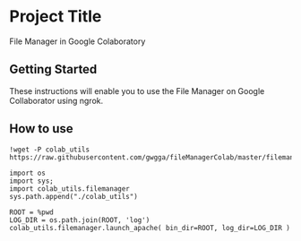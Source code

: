 # Project Title

File Manager in Google Colaboratory

## Getting Started

These instructions will enable you to use the File Manager on Google Collaborator using ngrok.

## How to use

```
!wget -P colab_utils https://raw.githubusercontent.com/gwgga/fileManagerColab/master/filemanager.py

import os
import sys;
import colab_utils.filemanager
sys.path.append("./colab_utils")

ROOT = %pwd
LOG_DIR = os.path.join(ROOT, 'log')
colab_utils.filemanager.launch_apache( bin_dir=ROOT, log_dir=LOG_DIR )
```
